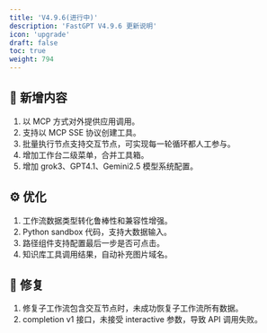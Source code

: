 ```yaml
---
title: 'V4.9.6(进行中)'
description: 'FastGPT V4.9.6 更新说明'
icon: 'upgrade'
draft: false
toc: true
weight: 794
---
```




## 🚀 新增内容

1. 以 MCP 方式对外提供应用调用。
2. 支持以 MCP SSE 协议创建工具。
3. 批量执行节点支持交互节点，可实现每一轮循环都人工参与。
4. 增加工作台二级菜单，合并工具箱。
5. 增加 grok3、GPT4.1、Gemini2.5 模型系统配置。

## ⚙️ 优化

1. 工作流数据类型转化鲁棒性和兼容性增强。
2. Python sandbox 代码，支持大数据输入。
3. 路径组件支持配置最后一步是否可点击。
4. 知识库工具调用结果，自动补充图片域名。

## 🐛 修复

1. 修复子工作流包含交互节点时，未成功恢复子工作流所有数据。
2. completion v1 接口，未接受 interactive 参数，导致 API 调用失败。
